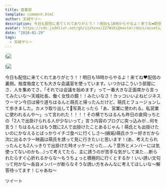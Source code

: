 ```yaml
---
title: 営業部
template: comment.html
author: 天城サリー
description: 今日も配信に来てくれてありがとう！！明日も18時からやるよ！来てね❤️配信の裏側。毎度毎度とても大きな会議室を使っています。いつかはこういう部屋にさ、人を集めてさ、「それでは会議を始めます」って一番大...
avatar: https://cdn.jsdelivr.net/gh/zzzhxxx/227WiKi@master/docs/assets/photo/avatar/sally.jpg
date: "2018-01-29"
tags:
  - 天城サリー
---
```


!![](https://cdn.jsdelivr.net/gh/227WiKi/227WiKi-image@master/blog-image/sally-2018-01-29_1.jpg)

!![](https://cdn.jsdelivr.net/gh/227WiKi/227WiKi-image@master/blog-image/sally-2018-01-29_2.jpg)


今日も配信に来てくれてありがとう！！明日も18時からやるよ！来てね❤️配信の裏側。毎度毎度とても大きな会議室を使っています。いつかはこういう部屋にさ、人を集めてさ、「それでは会議を始めます」って一番大きな正面席から言ってみたいな〜天城社長、働く女性の鏡！！みたいなさ！カッコいいよねビジネスウーマン今日は帰り道ちはるんと萌氏と帰ったんだけど、萌氏とフュージョンして歩きました。カメラ取り出して📸写真とったら「あ、営業に使われる。私営業に使われるんや〜」って言われた！！！！その横でちはるんも昨日の倉岡っちとの「2人で出掛けられる人が少ないって」言う内容のブログに突っ込みが...何を言う！ちはるんとはもう既に2人で出掛けたことあるじゃん！萌氏とも出掛けたいのにかなえるとばっかりイチゴ食べに行くしさ〜(嫉妬)萌氏ホラー好きだから次に出るホラー映画は萌氏を誘って見に行きたいと思います！(あ、考えたられったんとも2人っきりで出掛けた時オッケーだった....ん？意外とメンバーには気使ってないのかも...)って考えてたら、主に誘うのが苦手な気がして来た....断られたらすぐ心折れるからな〜もうちょっと積極的に行くとするか！いい誘い文句って何かな〜各自メンバーが断らなそうな誘い方をみんなに考えてほしいな〜解答待ってます！じゃあね〜


ツイート



